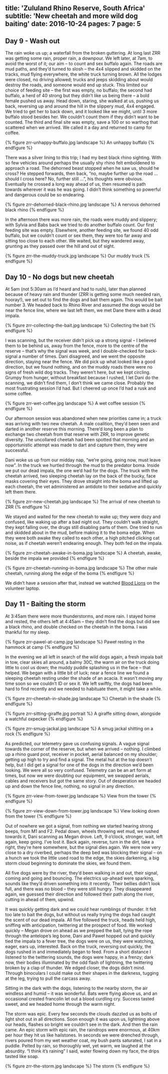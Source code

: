 title: 'Zululand Rhino Reserve, South Africa'
subtitle: 'New cheetah and more wild dog baiting'
date: 2016-10-24
pages: 7
page: 5
---

## Day 9 - Wash out

The rain woke us up; a waterfall from the broken guttering. At long last ZRR was getting some rain, proper rain, a downpour. We left later, at 7am, to avoid the worst of it; our aim – to count and sex buffalo again. The roads are mud paths, and they’d turned to slosh – the 4x4 slipped and skidded on the tracks, mud flying everywhere, the white truck turning brown. All the lodges were closed, no driving allowed; trucks and jeeps skidding about would destroy the roads, and someone would end up stuck. This limited our choice of feeding site – the first was empty, no buffalo; the second had buffalo, a herd of 40 strong but they didn’t like us being there – a bold female pushed us away. Head down, staring, she walked at us, pushing us back, reversing up and around the hill in the slippery mud, 4x4 engaged. We tried to get her to back down, and it looked like we might, until 3 more buffalo stood besides her. We couldn’t count them if they didn’t want to be counted. The third and final site was empty, save a 100 or so warthog that scattered when we arrived. We called it a day and returned to camp for coffee.

{% figure zrr-unhappy-buffalo.jpg landscape %}
An unhappy buffalo
{% endfigure %}

There was a silver lining to this trip; I had my best black rhino sighting. With so few vehicles around perhaps the usually shy rhino felt emboldened to approach a road. The dehorned beast stopped when he saw us, should he cross? He stepped forwards, then back, “no, maybe further up the road … should I cross here? No, further still …”, his thoughts were obvious. Eventually he crossed a long way ahead of us, then resumed is path towards wherever it was he was going. I didn’t think something so powerful and dangerous could be so endearing.

{% figure zrr-dehorned-black-rhino.jpg landscape %}
A nervous dehorned black rhino
{% endfigure %}

In the afternoon there was more rain, the roads were muddy and slippery; with Sylvia and Babs back we tried to do another buffalo count. Our first feeding site was empty. Elsewhere, another feeding site, we found 40 odd buffalo, but we couldn’t count or sex them, they were too far away and sitting too close to each other. We waited, but they wandered away, grunting as they passed over the hill and out of sight.

{% figure zrr-the-muddy-truck.jpg landscape %}
Our muddy truck
{% endfigure %}

## Day 10 - No dogs but new cheetah

At 5am (not 5:30am as I’d heard and had to rush), later than planned because of heavy rain and thunder (ZRR is getting some much needed rain, hooray!), we set out to find the dogs and bait them again. This would be bait number 3. We headed back to Rhino River and assumed the dogs would be near the fence line, where we last left them, we met Dane there with a dead impala.

{% figure zrr-collecting-the-bait.jpg landscape %}
Collecting the bait
{% endfigure %}

I was scanning, but the receiver didn’t pick up a strong signal – I believed them to be behind us, away from the fence, more to the centre of the reserve – that’s why the signal was week, and I double-checked for back-signal a number of times. Dani disagreed, and we went the opposite direction, staying near the fence. We did pick up what looked like a good direction, but we found nothing, and on the muddy roads there were no signs of fresh wild dog tracks. They weren’t here, but we kept circling. Grumpy from hunger, without breakfast because I rushed, I let Dani do the scanning, we didn’t find them, I don’t think we came close. Probably the most frustrating session I’d had. But I cheered up once I’d had a rusk and some coffee.

{% figure zrr-wet-coffee.jpg landscape %}
A wet coffee session
{% endfigure %}

Our afternoon session was abandoned when new priorities came in; a truck was arriving with two new cheetah. A male coalition, they’d been seen and darted in another reserve this morning. There’d long been a plan to exchange two cheetah from that reserve with ZRR, to improve genetic diversity. The uncollared cheetah had been spotted that morning and an opportunistic attempt was made to dart and capture them, they were successful.

Dani woke us up from our midday nap, “we’re going, going now, must leave now”.  In the truck we hurtled through the mud to the predator boma. Inside we put our dead impala, the one we’d had for the dogs. The truck with the cheetah arrived, two sleeping cheetah lay on the back of the bucky, face masks covering their eyes. They drove straight into the boma and lifted up each cheetah, the vet administered an antidote to their sedative and quickly left them there.

{% figure zrr-new-cheetah.jpg landscape %}
The arrival of new cheetah to ZRR
{% endfigure %}

We stayed and waited for the new cheetah to wake up; they were dozy and confused, like waking up after a bad night out. They couldn’t walk straight, they kept falling over, the drugs still disabling parts of them. One tried to run and skidded about in the mud, before making it to the boma edge. When they were both awake they called to each other, a high pitched clicking cat noise, as if cheetah weren’t endearing enough. They both fed on the impala.

{% figure zrr-cheetah-awake-in-boma.jpg landscape %}
A cheetah, awake, beside the impala we provided
{% endfigure %}

{% figure zrr-cheetah-running-in-boma.jpg landscape %}
The other male cheetah, running along the edge of the boma
{% endfigure %}

We didn’t have a session after that, instead we watched [Blood Lions](http://www.bloodlions.org/) on the volunteer laptop.

## Day 11 - Baiting the storm

At 3:45am there were more thunderstorms, and more rain. I stayed home and rested, the others left at 4:45am – they didn’t find the dogs but did see a black rhino, and double checked on the cheetah in the boma. I was thankful for my sleep.

{% figure zrr-pawel-at-camp.jpg landscape %}
Paweł resting in the hammock at camp
{% endfigure %}

In the evening we all left in search of the wild dogs again, a fresh impala bait in tow, clear skies all around, a balmy 30C, the warm air on the truck doing little to cool us down; the muddy puddle splashing us in the face – that helped. We began with a little bit of luck; near a fence line we found a sleeping cheetah resting under the shade of an acacia. It wasn’t moving any time soon so we couldn’t ID or sex it. We left swiftly, the dogs had been hard to find recently and we needed to habituate them, it might take a while.

{% figure zrr-cheetah-in-shade.jpg landscape %}
Cheetah in the shade
{% endfigure %}

{% figure zrr-sitting-giraffe.jpg portrait %}
A giraffe sitting down, alongside a watchful oxpecker
{% endfigure %}

{% figure zrr-smug-jackal.jpg landscape %}
A smug jackal shitting on a rock
{% endfigure %}

As predicted, our telemetry gave us confusing signals. A vague signal towards the corner of the reserve, but when we arrived – nothing. I climbed up a rhino guard post, receiver in pocket, aerial balanced on my shoulder; getting up high to try and find a signal. The metal hut at the top doesn’t help, but I did get a signal for one of the dogs in the direction we’d been looking. We were all so very confused. Telemetry can be an art form at times, but now we were doubting our equipment, we swapped aerials, cables and receivers but got the same story. Out of desperation we headed up and down the fence line, nothing, no signal in any direction.

{% figure zrr-view-from-tower.jpg landscape %}
View from the tower
{% endfigure %}

{% figure zrr-view-down-from-tower.jpg landscape %}
View looking down from the tower
{% endfigure %}

Out of nowhere we got a signal, from nothing we started hearing strong beeps, from M1 and F2. Pedal down, wheels throwing wet mud, we rushed towards it, Dani scanning as Megan drove. Left, 9 o’clock, stronger, wait, left again, keep going. I’ve lost it. Back again, reverse, turn in the dirt, take a right, they’re here somewhere, but the signal dies again. We were now very close to a dry riverbed, perhaps the deep bed was blocking their signal – on a hunch we took the little used road to the edge, the skies darkening, a big storm cloud beginning to dominate the skies, we found them.

All five dogs were by the river, they’d been walking in and out, their signal, coming and going and bouncing. The electrics up-ahead were sparking, sounds like they’d driven something into it recently. Their bellies didn’t look full, and there was no blood – they were still hungry. They disappeared again, we guessed their direction and followed their path along the river, cutting in ahead of them, upwind.

It was quickly getting dark and we could hear rumblings of thunder. It felt too late to bait the dogs, but without us really trying the dogs had caught the scent of our dead impala. All five followed the truck, heads held high, sniffing with anticipation, twittering at the prospect of food. We worked quickly – Megan drove on ahead as we prepped the bait, tying the rope through the antelope’s leg bone, Dani and Paweł hopped out and quickly tied the impala to a fever tree, the dogs were on us, they were watching, eager, ears up, interested. Back on the truck, reversing out quickly, the dogs rushed in and immediately began to feed. From a short distance I listened to the twittering sounds, the dogs were happy, in a frenzy; dark now, their bodies illuminated by the odd flash of lightning, the twittering broken by a clap of thunder. We edged closer, the dogs didn’t mind. Through binoculars I could make out their shapes in the darkness, tugging at the leg, trying to pull the carcass away.

Sitting in the dark with the dogs, listening to the nearby storm, the air windless and humid – it was wonderful. Bats were flying above us, and an occasional crested francolin let out a blood curdling cry. Success tasted sweet, and we headed home through the warm night.

The storm was epic. Every few seconds the clouds dazzled us as bolts of light shot out in all directions. Soon enough it was upon us, lightning above our heads, flashes so bright we couldn’t see in the dark. And then the rain came. An epic storm with epic rain, the raindrops were enormous, at 40km per hour they hit us like hailstones. In seconds we were drenched through, rivers poured from my wet weather coat, my bush pants saturated, I sat in a puddle. Pelted by rain, so thoroughly wet, yet warm, we laughed at the absurdity. “I think it’s raining” I said, water flowing down my face, the drips tasted like soap.

{% figure zrr-the-storm.jpg landscape %}
The storm
{% endfigure %}
